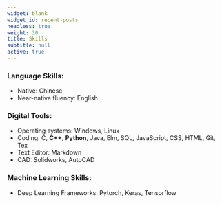 ```yaml
---
widget: blank
widget_id: recent-posts
headless: true
weight: 30
title: Skills
subtitle: null
active: true
---
```

### Language Skills:

* Native: Chinese
* Near-native fluency: English

### Digital Tools:

* Operating systems: Windows, Linux
* Coding: C, **C++**, **Python**, Java, Elm, SQL, JavaScript, CSS, HTML, Git, Tex
* Text Editor: Markdown
* CAD: Solidworks, AutoCAD

### Machine Learning Skills:

* Deep Learning Frameworks: Pytorch, Keras, Tensorflow